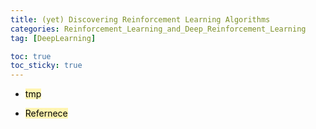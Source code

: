 ```yaml
---
title: (yet) Discovering Reinforcement Learning Algorithms
categories: Reinforcement_Learning_and_Deep_Reinforcement_Learning
tag: [DeepLearning]

toc: true
toc_sticky: true
---
```


- <mark style='background-color: #fff5b1'> tmp </mark>

- <mark style='background-color: #fff5b1'> Refernece </mark>
